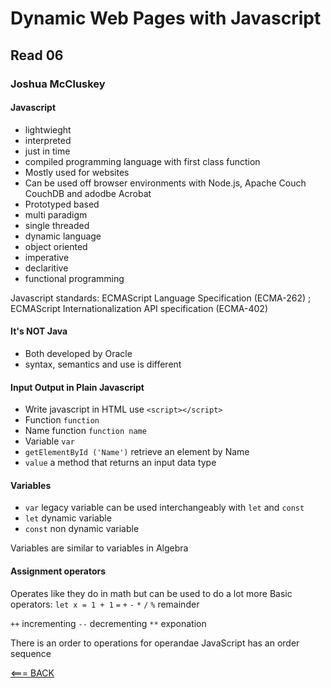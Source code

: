 # Dynamic Web Pages with Javascript

## Read 06

### Joshua McCluskey

#### Javascript

- lightwieght
- interpreted
- just in time
- compiled programming language with first class function
- Mostly used for websites
- Can be used off browser environments with Node.js, Apache Couch CouchDB and adodbe Acrobat
- Prototyped based
- multi paradigm
- single threaded
- dynamic language
- object oriented
- imperative
- declaritive
- functional programming

Javascript standards:  ECMAScript Language Specification (ECMA-262) ; ECMAScript Internationalization API specification (ECMA-402)

#### It's NOT Java

- Both developed by Oracle
- syntax, semantics and use is different

#### Input Output in Plain Javascript

- Write javascript in HTML use `<script></script>`
- Function `function`
- Name function `function name`
- Variable `var`
- `getElementById ('Name')` retrieve an element by Name
- `value` a method that returns an input data type

#### Variables

- `var` legacy variable can be used interchangeably with `let` and `const`
- `let` dynamic variable
- `const` non dynamic variable


Variables are similar to variables in Algebra

#### Assignment operators

Operates like they do in math but can be used to do a lot more
Basic operators: `let x = 1 + 1`
`=`
`+`
`-`
`*`
`/`
`%` remainder

`++` incrementing
`--` decrementing
`**` exponation


There is an order to operations for operandae JavaScript has an order sequence

[<=== BACK](../README.md)
